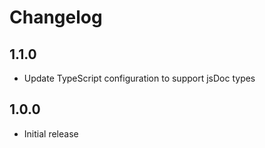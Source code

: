# Changelog

## 1.1.0

- Update TypeScript configuration to support jsDoc types

## 1.0.0

- Initial release